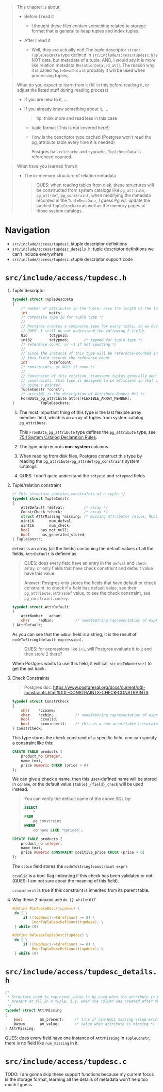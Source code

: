 > This chapter is about:
>
> * Before I read it
>
>   * I thought these files contain something related to storage format that is 
>     general to heap tuples and index tuples.
>
> * After I read it
>
>   * Well, they are actually not! The tuple descriptor `struct TupleDescData` type
>     defined in `src/include/access/tupdesc.h` is NOT data, but metadata of a
>     tuple, AND, I would say it is more like relation metadata (`RelationData.rd_att`).
>     The reason why it is called `TupleDescData` is probably it will be used
>     when processing tuples,

> What do you expect to learn from it (fill in this before reading it, or adjust
> the listed stuff during reading process)
>
> * If you are new to it, ...
> * If you already knew something about it, ... 
>   > tip: think more and read less in this case
>
>   * tuple format (This is not covered here!)
>   * How is the descriptor type cached (Postgres won't read the pg_attribute 
>     table every time it is needed)
>
>     Postgres has `relchache` and `typcache`, `TupleDescData` is referenced 
>     counted.

> What have you learned from it
>
> * The in-memory structure of relation metadata
>  
>   > QUES: when reading tables from disk, these structures will be constructed
>   > from system catalogs like `pg_attriute`, `pg_attrdef`, `pg_constraint`, 
>   > when modifying the metadata recorded in the `TupleDescData`, I guess Pg
>   > will update the cached `TupleDescData` as well as the memory pages of 
>   > those system catalogs.

# Navigation

* `src/include/access/tupdesc.h`tuple descriptor definitions
* `src/include/access/tupdesc_details.h`: tuple descriptor definitions we can't include everywhere
* `src/include/access/tupdesc.c`tuple descriptor support code

# `src/include/access/tupdesc.h`

1. Tuple descriptor

   ```c
   typedef struct TupleDescData
   {			
       /* number of attributes in the tuple, also the length of the last flexible array */
       int			natts;
       /* composite type ID for tuple type */
       //
       // Postgres creates a composite type for every table, so we have this field
       // QUES: I still do not understand the following 2 fields
       Oid			tdtypeid;		
       int32		tdtypmod;		/* typmod for tuple type */
       /* reference count, or -1 if not counting */
       // 
       // Since the instance of this type will be reference-counted in the cache 
       // this field records the reference count
       int			tdrefcount;		
       /* constraints, or NULL if none */
       //
       // Constraint of this relation, transient tuples generally don't have
       // constraints, this type is designed to be efficient in that case, by
       // using a pointer.
       TupleConstr *constr;		
       /* attrs[N] is the description of Attribute Number N+1 */
       FormData_pg_attribute attrs[FLEXIBLE_ARRAY_MEMBER];
   }			TupleDescData;
   ```

   1. The most important thing of this type is the last flexible array member 
      field, which is an array of tuples from system catalog `pg_attribute`.

      This `FromData_pg_attribute` type defines the `pg_attribute` type, see 
      [75.1 System Catalog Declaration Rules][link].
        
      [link]: ../../pg16_docs/Ch75_System_Catalog_Declarations_and_Initial_Contents/75.1_System_Catalog_Declaration_Rules.md

    2. The type only records **non-system** columns

    3. When reading from disk files, Postgres construct this type by reading the
       `pg_attribute/pg_attrdef/pg_constraint` system catalogs.

    4. QUES: I don't quite understand the `tdtyeid` and `tdtypmod` fields

2. Tuple/relation constraint

   ```c
   /* This structure contains constraints of a tuple */
   typedef struct TupleConstr
   {
       AttrDefault *defval;  		/* array */
       ConstrCheck *check;			/* array */
       struct AttrMissing *missing;	/* missing attributes values, NULL if none */
       uint16		num_defval;
       uint16		num_check;
       bool		has_not_null;
       bool		has_generated_stored;
   } TupleConstr;
   ```

   `defval` is an array (all the fields) containing the default values of all the
   fields, `AttrDefault` is defined as:

   > QUES: does every field have an entry in the `defval` and `check` array, or
   > only fields that have check constraint and default value have this value.
   >
   > Answer: Postgres only stores the fields that have default or check constraint,
   > to check if a field has default value, see their `pg_attribute.atthasdef`
   > value, to see the check constraint, see `pg_constraint.conkey`.

   ```c
   typedef struct AttrDefault
   {
       AttrNumber	adnum;
       char	   *adbin;			/* nodeToString representation of expr */
   } AttrDefault;
   ```

   As you can see that the `adbin` field is a string, it is the result of 
   `nodeToString(default expression)`.

   > QUES: for expressions like `1+1`, will Postgres evaluate it to `2` and then
   > store 2 there?

   When Postgres wants to use this field, it will call `stringToNode(str)` to get
   the ast back.

3. Check Constraints

   > Postgres doc: https://www.postgresql.org/docs/current/ddl-constraints.html#DDL-CONSTRAINTS-CHECK-CONSTRAINTS 

   ```c
   typedef struct ConstrCheck
   {
       char	   *ccname;
       char	   *ccbin;			/* nodeToString representation of expr */
       bool		ccvalid;
       bool		ccnoinherit;	/* this is a non-inheritable constraint */
   } ConstrCheck;
   ```

   This type stores the check constraint of a specific field, one can specify a
   constraint like this:

   ```sql
   CREATE TABLE products (
       product_no integer,
       name text,
       price numeric CHECK (price > 0)
   );
   ```

   We can give a check a name, then this user-defined name will be stored in 
   `ccname`, or the default value `{table}_{field}_check` will be used instead.

   > You can verify the default name of the above SQL by:
   >
   > ```sql
   > SELECT
   >	 *
   > FROM
   >     pg_constraint
   > WHERE
   >     conname LIKE '%price%';
   > ```

   ```sql
   CREATE TABLE products (
       product_no integer,
       name text,
       price numeric CONSTRAINT positive_price CHECK (price > 0)
   );
   ```

   The `ccbin` field stores the `nodeToString(constraint expr)`.

   `ccvalid` is a bool flag indicating if this check has been validated or not.
   (QUES: I am not sure about the meaning of this field).

   `ccnoinherit` is true if this constraint is inherited from its parent table.

4. Why these 2 macros use `do {} while(0)`?

   ```c
   #define PinTupleDesc(tupdesc) \
    do { \
		if ((tupdesc)->tdrefcount >= 0) \
			IncrTupleDescRefCount(tupdesc); \
    } while (0)

   #define ReleaseTupleDesc(tupdesc) \
	do { \
	    if ((tupdesc)->tdrefcount >= 0) \
			DecrTupleDescRefCount(tupdesc); \
    } while (0)
   ```

# `src/include/access/tupdesc_details.h`

```c
/*
 * Structure used to represent value to be used when the attribute is not
 * present at all in a tuple, i.e. when the column was created after the tuple
 */
typedef struct AttrMissing
{
	bool		am_present;		/* true if non-NULL missing value exists */
	Datum		am_value;		/* value when attribute is missing */
} AttrMissing;
```

QUES: does every field have one instance of `AttrMissing` in `TupleConstr`, there
is no field like `num_missing` in it.


# `src/include/access/tupdesc.c`

TODO: I am gonna skip these support functions because my current focus is the 
storage format, learning all the details of metadata won't help too much I guess.